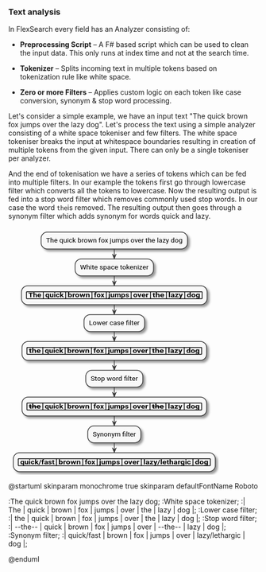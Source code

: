 
### Text analysis

In FlexSearch every field has an Analyzer consisting of:
 
- **Preprocessing Script** – A F# based script which can be used to clean the input data. This only runs at index time and not at the search time.

- **Tokenizer** – Splits incoming text in multiple tokens based on tokenization rule like white space.

- **Zero or more Filters** – Applies custom logic on each token like case conversion, synonym & stop word processing.

Let's consider a simple example, we have an input text "The quick brown fox jumps over the lazy dog". Let's process the text using a simple analyzer consisting of a white space tokeniser and few filters. The white space tokeniser breaks the input at whitespace boundaries resulting in creation of multiple tokens from the given input. There can only be a single tokeniser per analyzer.

And the end of tokenisation we have a series of tokens which can be fed into multiple filters. In our example the tokens first go through lowercase filter which converts all the tokens to lowercase. Now the resulting output is fed into a stop word filter which removes commonly used stop words. In our case the word `the`is removed. The resulting output then goes through a synonym filter which adds synonym for words quick and lazy.

<svg height="498px" style="width:424px;height:498px;" version="1.1" viewBox="0 0 424 498" width="424px"><defs><filter height="300%" id="f1" width="300%" x="-1" y="-1"><feGaussianBlur result="blurOut" stdDeviation="2.0"/><feColorMatrix in="blurOut" result="blurOut2" type="matrix" values="0 0 0 0 0 0 0 0 0 0 0 0 0 0 0 0 0 0 .4 0"/><feOffset dx="4.0" dy="4.0" in="blurOut2" result="blurOut3"/><feBlend in="SourceGraphic" in2="blurOut3" mode="normal"/></filter></defs><g><rect fill="#F8F8F8" filter="url(#f1)" height="33.9688" rx="12.5" ry="12.5" style="stroke: #383838; stroke-width: 1.5;" width="295" x="66" y="10"/><text fill="#000000" font-family="Roboto" font-size="12" lengthAdjust="spacingAndGlyphs" textLength="275" x="76" y="31.1387">The quick brown fox jumps over the lazy dog</text><rect fill="#F8F8F8" filter="url(#f1)" height="33.9688" rx="12.5" ry="12.5" style="stroke: #383838; stroke-width: 1.5;" width="158" x="134.5" y="63.9688"/><text fill="#000000" font-family="Roboto" font-size="12" lengthAdjust="spacingAndGlyphs" textLength="138" x="144.5" y="85.1074">White space tokenizer</text><rect fill="#F8F8F8" filter="url(#f1)" height="37.9688" rx="12.5" ry="12.5" style="stroke: #383838; stroke-width: 1.5;" width="374" x="26.5" y="117.9375"/><text fill="#000000" font-family="Roboto" font-size="12" font-weight="bold" lengthAdjust="spacingAndGlyphs" textLength="26" x="40.5" y="141.0762">The</text><text fill="#000000" font-family="Roboto" font-size="12" font-weight="bold" lengthAdjust="spacingAndGlyphs" textLength="37" x="74.5" y="141.0762">quick</text><text fill="#000000" font-family="Roboto" font-size="12" font-weight="bold" lengthAdjust="spacingAndGlyphs" textLength="45" x="119.5" y="141.0762">brown</text><text fill="#000000" font-family="Roboto" font-size="12" font-weight="bold" lengthAdjust="spacingAndGlyphs" textLength="21" x="172.5" y="141.0762">fox</text><text fill="#000000" font-family="Roboto" font-size="12" font-weight="bold" lengthAdjust="spacingAndGlyphs" textLength="42" x="201.5" y="141.0762">jumps</text><text fill="#000000" font-family="Roboto" font-size="12" font-weight="bold" lengthAdjust="spacingAndGlyphs" textLength="31" x="251.5" y="141.0762">over</text><text fill="#000000" font-family="Roboto" font-size="12" font-weight="bold" lengthAdjust="spacingAndGlyphs" textLength="24" x="290.5" y="141.0762">the</text><text fill="#000000" font-family="Roboto" font-size="12" font-weight="bold" lengthAdjust="spacingAndGlyphs" textLength="29" x="322.5" y="141.0762">lazy</text><text fill="#000000" font-family="Roboto" font-size="12" font-weight="bold" lengthAdjust="spacingAndGlyphs" textLength="27" x="359.5" y="141.0762">dog</text><line style="stroke: #000000; stroke-width: 1.5;" x1="36.5" x2="390.5" y1="129.9375" y2="129.9375"/><line style="stroke: #000000; stroke-width: 1.5;" x1="36.5" x2="390.5" y1="143.9063" y2="143.9063"/><line style="stroke: #000000; stroke-width: 1.5;" x1="36.5" x2="36.5" y1="129.9375" y2="143.9063"/><line style="stroke: #000000; stroke-width: 1.5;" x1="70.5" x2="70.5" y1="129.9375" y2="143.9063"/><line style="stroke: #000000; stroke-width: 1.5;" x1="115.5" x2="115.5" y1="129.9375" y2="143.9063"/><line style="stroke: #000000; stroke-width: 1.5;" x1="168.5" x2="168.5" y1="129.9375" y2="143.9063"/><line style="stroke: #000000; stroke-width: 1.5;" x1="197.5" x2="197.5" y1="129.9375" y2="143.9063"/><line style="stroke: #000000; stroke-width: 1.5;" x1="247.5" x2="247.5" y1="129.9375" y2="143.9063"/><line style="stroke: #000000; stroke-width: 1.5;" x1="286.5" x2="286.5" y1="129.9375" y2="143.9063"/><line style="stroke: #000000; stroke-width: 1.5;" x1="318.5" x2="318.5" y1="129.9375" y2="143.9063"/><line style="stroke: #000000; stroke-width: 1.5;" x1="355.5" x2="355.5" y1="129.9375" y2="143.9063"/><line style="stroke: #000000; stroke-width: 1.5;" x1="390.5" x2="390.5" y1="129.9375" y2="143.9063"/><rect fill="#F8F8F8" filter="url(#f1)" height="33.9688" rx="12.5" ry="12.5" style="stroke: #383838; stroke-width: 1.5;" width="122" x="152.5" y="175.9063"/><text fill="#000000" font-family="Roboto" font-size="12" lengthAdjust="spacingAndGlyphs" textLength="102" x="162.5" y="197.0449">Lower case filter</text><rect fill="#F8F8F8" filter="url(#f1)" height="37.9688" rx="12.5" ry="12.5" style="stroke: #383838; stroke-width: 1.5;" width="372" x="27.5" y="229.875"/><text fill="#000000" font-family="Roboto" font-size="12" font-weight="bold" lengthAdjust="spacingAndGlyphs" textLength="24" x="41.5" y="253.0137">the</text><text fill="#000000" font-family="Roboto" font-size="12" font-weight="bold" lengthAdjust="spacingAndGlyphs" textLength="37" x="73.5" y="253.0137">quick</text><text fill="#000000" font-family="Roboto" font-size="12" font-weight="bold" lengthAdjust="spacingAndGlyphs" textLength="45" x="118.5" y="253.0137">brown</text><text fill="#000000" font-family="Roboto" font-size="12" font-weight="bold" lengthAdjust="spacingAndGlyphs" textLength="21" x="171.5" y="253.0137">fox</text><text fill="#000000" font-family="Roboto" font-size="12" font-weight="bold" lengthAdjust="spacingAndGlyphs" textLength="42" x="200.5" y="253.0137">jumps</text><text fill="#000000" font-family="Roboto" font-size="12" font-weight="bold" lengthAdjust="spacingAndGlyphs" textLength="31" x="250.5" y="253.0137">over</text><text fill="#000000" font-family="Roboto" font-size="12" font-weight="bold" lengthAdjust="spacingAndGlyphs" textLength="24" x="289.5" y="253.0137">the</text><text fill="#000000" font-family="Roboto" font-size="12" font-weight="bold" lengthAdjust="spacingAndGlyphs" textLength="29" x="321.5" y="253.0137">lazy</text><text fill="#000000" font-family="Roboto" font-size="12" font-weight="bold" lengthAdjust="spacingAndGlyphs" textLength="27" x="358.5" y="253.0137">dog</text><line style="stroke: #000000; stroke-width: 1.5;" x1="37.5" x2="389.5" y1="241.875" y2="241.875"/><line style="stroke: #000000; stroke-width: 1.5;" x1="37.5" x2="389.5" y1="255.8438" y2="255.8438"/><line style="stroke: #000000; stroke-width: 1.5;" x1="37.5" x2="37.5" y1="241.875" y2="255.8438"/><line style="stroke: #000000; stroke-width: 1.5;" x1="69.5" x2="69.5" y1="241.875" y2="255.8438"/><line style="stroke: #000000; stroke-width: 1.5;" x1="114.5" x2="114.5" y1="241.875" y2="255.8438"/><line style="stroke: #000000; stroke-width: 1.5;" x1="167.5" x2="167.5" y1="241.875" y2="255.8438"/><line style="stroke: #000000; stroke-width: 1.5;" x1="196.5" x2="196.5" y1="241.875" y2="255.8438"/><line style="stroke: #000000; stroke-width: 1.5;" x1="246.5" x2="246.5" y1="241.875" y2="255.8438"/><line style="stroke: #000000; stroke-width: 1.5;" x1="285.5" x2="285.5" y1="241.875" y2="255.8438"/><line style="stroke: #000000; stroke-width: 1.5;" x1="317.5" x2="317.5" y1="241.875" y2="255.8438"/><line style="stroke: #000000; stroke-width: 1.5;" x1="354.5" x2="354.5" y1="241.875" y2="255.8438"/><line style="stroke: #000000; stroke-width: 1.5;" x1="389.5" x2="389.5" y1="241.875" y2="255.8438"/><rect fill="#F8F8F8" filter="url(#f1)" height="33.9688" rx="12.5" ry="12.5" style="stroke: #383838; stroke-width: 1.5;" width="115" x="156" y="287.8438"/><text fill="#000000" font-family="Roboto" font-size="12" lengthAdjust="spacingAndGlyphs" textLength="95" x="166" y="308.9824">Stop word filter</text><rect fill="#F8F8F8" filter="url(#f1)" height="37.9688" rx="12.5" ry="12.5" style="stroke: #383838; stroke-width: 1.5;" width="372" x="27.5" y="341.8125"/><text fill="#000000" font-family="Roboto" font-size="12" font-weight="bold" lengthAdjust="spacingAndGlyphs" textLength="0" x="41.5" y="364.9512"/><text fill="#000000" font-family="Roboto" font-size="12" font-weight="bold" lengthAdjust="spacingAndGlyphs" text-decoration="line-through" textLength="24" x="41.5" y="364.9512">the</text><text fill="#000000" font-family="Roboto" font-size="12" font-weight="bold" lengthAdjust="spacingAndGlyphs" textLength="0" x="69.5" y="364.9512"/><text fill="#000000" font-family="Roboto" font-size="12" font-weight="bold" lengthAdjust="spacingAndGlyphs" textLength="37" x="73.5" y="364.9512">quick</text><text fill="#000000" font-family="Roboto" font-size="12" font-weight="bold" lengthAdjust="spacingAndGlyphs" textLength="45" x="118.5" y="364.9512">brown</text><text fill="#000000" font-family="Roboto" font-size="12" font-weight="bold" lengthAdjust="spacingAndGlyphs" textLength="21" x="171.5" y="364.9512">fox</text><text fill="#000000" font-family="Roboto" font-size="12" font-weight="bold" lengthAdjust="spacingAndGlyphs" textLength="42" x="200.5" y="364.9512">jumps</text><text fill="#000000" font-family="Roboto" font-size="12" font-weight="bold" lengthAdjust="spacingAndGlyphs" textLength="31" x="250.5" y="364.9512">over</text><text fill="#000000" font-family="Roboto" font-size="12" font-weight="bold" lengthAdjust="spacingAndGlyphs" textLength="0" x="289.5" y="364.9512"/><text fill="#000000" font-family="Roboto" font-size="12" font-weight="bold" lengthAdjust="spacingAndGlyphs" text-decoration="line-through" textLength="24" x="289.5" y="364.9512">the</text><text fill="#000000" font-family="Roboto" font-size="12" font-weight="bold" lengthAdjust="spacingAndGlyphs" textLength="0" x="317.5" y="364.9512"/><text fill="#000000" font-family="Roboto" font-size="12" font-weight="bold" lengthAdjust="spacingAndGlyphs" textLength="29" x="321.5" y="364.9512">lazy</text><text fill="#000000" font-family="Roboto" font-size="12" font-weight="bold" lengthAdjust="spacingAndGlyphs" textLength="27" x="358.5" y="364.9512">dog</text><line style="stroke: #000000; stroke-width: 1.5;" x1="37.5" x2="389.5" y1="353.8125" y2="353.8125"/><line style="stroke: #000000; stroke-width: 1.5;" x1="37.5" x2="389.5" y1="367.7813" y2="367.7813"/><line style="stroke: #000000; stroke-width: 1.5;" x1="37.5" x2="37.5" y1="353.8125" y2="367.7813"/><line style="stroke: #000000; stroke-width: 1.5;" x1="69.5" x2="69.5" y1="353.8125" y2="367.7813"/><line style="stroke: #000000; stroke-width: 1.5;" x1="114.5" x2="114.5" y1="353.8125" y2="367.7813"/><line style="stroke: #000000; stroke-width: 1.5;" x1="167.5" x2="167.5" y1="353.8125" y2="367.7813"/><line style="stroke: #000000; stroke-width: 1.5;" x1="196.5" x2="196.5" y1="353.8125" y2="367.7813"/><line style="stroke: #000000; stroke-width: 1.5;" x1="246.5" x2="246.5" y1="353.8125" y2="367.7813"/><line style="stroke: #000000; stroke-width: 1.5;" x1="285.5" x2="285.5" y1="353.8125" y2="367.7813"/><line style="stroke: #000000; stroke-width: 1.5;" x1="317.5" x2="317.5" y1="353.8125" y2="367.7813"/><line style="stroke: #000000; stroke-width: 1.5;" x1="354.5" x2="354.5" y1="353.8125" y2="367.7813"/><line style="stroke: #000000; stroke-width: 1.5;" x1="389.5" x2="389.5" y1="353.8125" y2="367.7813"/><rect fill="#F8F8F8" filter="url(#f1)" height="33.9688" rx="12.5" ry="12.5" style="stroke: #383838; stroke-width: 1.5;" width="107" x="160" y="399.7813"/><text fill="#000000" font-family="Roboto" font-size="12" lengthAdjust="spacingAndGlyphs" textLength="87" x="170" y="420.9199">Synonym filter</text><rect fill="#F8F8F8" filter="url(#f1)" height="37.9688" rx="12.5" ry="12.5" style="stroke: #383838; stroke-width: 1.5;" width="407" x="10" y="453.75"/><text fill="#000000" font-family="Roboto" font-size="12" font-weight="bold" lengthAdjust="spacingAndGlyphs" textLength="69" x="24" y="476.8887">quick/fast</text><text fill="#000000" font-family="Roboto" font-size="12" font-weight="bold" lengthAdjust="spacingAndGlyphs" textLength="45" x="101" y="476.8887">brown</text><text fill="#000000" font-family="Roboto" font-size="12" font-weight="bold" lengthAdjust="spacingAndGlyphs" textLength="21" x="154" y="476.8887">fox</text><text fill="#000000" font-family="Roboto" font-size="12" font-weight="bold" lengthAdjust="spacingAndGlyphs" textLength="42" x="183" y="476.8887">jumps</text><text fill="#000000" font-family="Roboto" font-size="12" font-weight="bold" lengthAdjust="spacingAndGlyphs" textLength="31" x="233" y="476.8887">over</text><text fill="#000000" font-family="Roboto" font-size="12" font-weight="bold" lengthAdjust="spacingAndGlyphs" textLength="96" x="272" y="476.8887">lazy/lethargic</text><text fill="#000000" font-family="Roboto" font-size="12" font-weight="bold" lengthAdjust="spacingAndGlyphs" textLength="27" x="376" y="476.8887">dog</text><line style="stroke: #000000; stroke-width: 1.5;" x1="20" x2="407" y1="465.75" y2="465.75"/><line style="stroke: #000000; stroke-width: 1.5;" x1="20" x2="407" y1="479.7188" y2="479.7188"/><line style="stroke: #000000; stroke-width: 1.5;" x1="20" x2="20" y1="465.75" y2="479.7188"/><line style="stroke: #000000; stroke-width: 1.5;" x1="97" x2="97" y1="465.75" y2="479.7188"/><line style="stroke: #000000; stroke-width: 1.5;" x1="150" x2="150" y1="465.75" y2="479.7188"/><line style="stroke: #000000; stroke-width: 1.5;" x1="179" x2="179" y1="465.75" y2="479.7188"/><line style="stroke: #000000; stroke-width: 1.5;" x1="229" x2="229" y1="465.75" y2="479.7188"/><line style="stroke: #000000; stroke-width: 1.5;" x1="268" x2="268" y1="465.75" y2="479.7188"/><line style="stroke: #000000; stroke-width: 1.5;" x1="372" x2="372" y1="465.75" y2="479.7188"/><line style="stroke: #000000; stroke-width: 1.5;" x1="407" x2="407" y1="465.75" y2="479.7188"/><line style="stroke: #383838; stroke-width: 1.5;" x1="213.5" x2="213.5" y1="43.9688" y2="63.9688"/><polygon fill="#383838" points="209.5,53.9688,213.5,63.9688,217.5,53.9688,213.5,57.9688" style="stroke: #383838; stroke-width: 1.0;"/><line style="stroke: #383838; stroke-width: 1.5;" x1="213.5" x2="213.5" y1="97.9375" y2="117.9375"/><polygon fill="#383838" points="209.5,107.9375,213.5,117.9375,217.5,107.9375,213.5,111.9375" style="stroke: #383838; stroke-width: 1.0;"/><line style="stroke: #383838; stroke-width: 1.5;" x1="213.5" x2="213.5" y1="155.9063" y2="175.9063"/><polygon fill="#383838" points="209.5,165.9063,213.5,175.9063,217.5,165.9063,213.5,169.9063" style="stroke: #383838; stroke-width: 1.0;"/><line style="stroke: #383838; stroke-width: 1.5;" x1="213.5" x2="213.5" y1="209.875" y2="229.875"/><polygon fill="#383838" points="209.5,219.875,213.5,229.875,217.5,219.875,213.5,223.875" style="stroke: #383838; stroke-width: 1.0;"/><line style="stroke: #383838; stroke-width: 1.5;" x1="213.5" x2="213.5" y1="267.8438" y2="287.8438"/><polygon fill="#383838" points="209.5,277.8438,213.5,287.8438,217.5,277.8438,213.5,281.8438" style="stroke: #383838; stroke-width: 1.0;"/><line style="stroke: #383838; stroke-width: 1.5;" x1="213.5" x2="213.5" y1="321.8125" y2="341.8125"/><polygon fill="#383838" points="209.5,331.8125,213.5,341.8125,217.5,331.8125,213.5,335.8125" style="stroke: #383838; stroke-width: 1.0;"/><line style="stroke: #383838; stroke-width: 1.5;" x1="213.5" x2="213.5" y1="379.7813" y2="399.7813"/><polygon fill="#383838" points="209.5,389.7813,213.5,399.7813,217.5,389.7813,213.5,393.7813" style="stroke: #383838; stroke-width: 1.0;"/><line style="stroke: #383838; stroke-width: 1.5;" x1="213.5" x2="213.5" y1="433.75" y2="453.75"/><polygon fill="#383838" points="209.5,443.75,213.5,453.75,217.5,443.75,213.5,447.75" style="stroke: #383838; stroke-width: 1.0;"/></g></svg>

<div class="hidden">
@startuml
skinparam monochrome true
skinparam defaultFontName Roboto

:The quick brown fox jumps over the lazy dog;
:White space tokenizer;
:| The | quick | brown | fox | jumps | over | the | lazy | dog |;
:Lower case filter;
:| the | quick | brown | fox | jumps | over | the | lazy | dog |;
:Stop word filter;
:| --the-- | quick | brown | fox | jumps | over | --the-- | lazy | dog |;
:Synonym filter;
:| quick/fast | brown | fox | jumps | over | lazy/lethargic | dog |;

@enduml
</div>